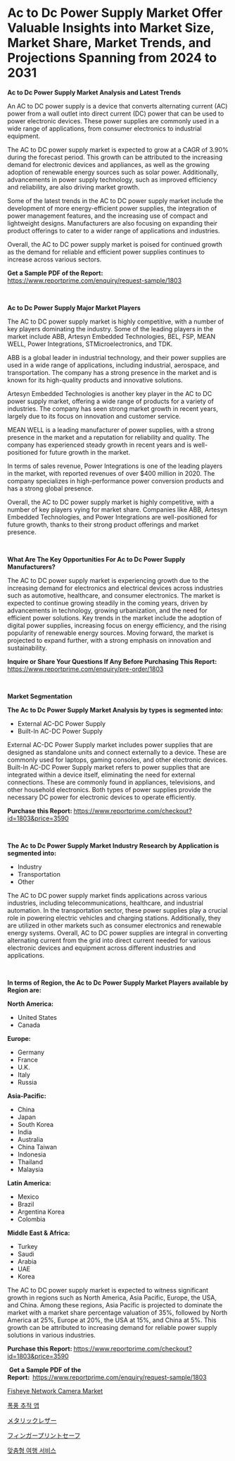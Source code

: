 <p><h1>Ac to Dc Power Supply Market Offer Valuable Insights into Market Size, Market Share, Market Trends, and Projections Spanning from 2024 to 2031</h1></p><p><strong>Ac to Dc Power Supply Market Analysis and Latest Trends</strong></p>
<p><p>An AC to DC power supply is a device that converts alternating current (AC) power from a wall outlet into direct current (DC) power that can be used to power electronic devices. These power supplies are commonly used in a wide range of applications, from consumer electronics to industrial equipment.</p><p>The AC to DC power supply market is expected to grow at a CAGR of 3.90% during the forecast period. This growth can be attributed to the increasing demand for electronic devices and appliances, as well as the growing adoption of renewable energy sources such as solar power. Additionally, advancements in power supply technology, such as improved efficiency and reliability, are also driving market growth.</p><p>Some of the latest trends in the AC to DC power supply market include the development of more energy-efficient power supplies, the integration of power management features, and the increasing use of compact and lightweight designs. Manufacturers are also focusing on expanding their product offerings to cater to a wider range of applications and industries.</p><p>Overall, the AC to DC power supply market is poised for continued growth as the demand for reliable and efficient power supplies continues to increase across various sectors.</p></p>
<p><strong>Get a Sample PDF of the Report:&nbsp;</strong> <a href="https://www.reportprime.com/enquiry/request-sample/1803">https://www.reportprime.com/enquiry/request-sample/1803</a></p>
<p>&nbsp;</p>
<p><strong>Ac to Dc Power Supply Major Market Players</strong></p>
<p><p>The AC to DC power supply market is highly competitive, with a number of key players dominating the industry. Some of the leading players in the market include ABB, Artesyn Embedded Technologies, BEL, FSP, MEAN WELL, Power Integrations, STMicroelectronics, and TDK.</p><p>ABB is a global leader in industrial technology, and their power supplies are used in a wide range of applications, including industrial, aerospace, and transportation. The company has a strong presence in the market and is known for its high-quality products and innovative solutions.</p><p>Artesyn Embedded Technologies is another key player in the AC to DC power supply market, offering a wide range of products for a variety of industries. The company has seen strong market growth in recent years, largely due to its focus on innovation and customer service.</p><p>MEAN WELL is a leading manufacturer of power supplies, with a strong presence in the market and a reputation for reliability and quality. The company has experienced steady growth in recent years and is well-positioned for future growth in the market.</p><p>In terms of sales revenue, Power Integrations is one of the leading players in the market, with reported revenues of over $400 million in 2020. The company specializes in high-performance power conversion products and has a strong global presence.</p><p>Overall, the AC to DC power supply market is highly competitive, with a number of key players vying for market share. Companies like ABB, Artesyn Embedded Technologies, and Power Integrations are well-positioned for future growth, thanks to their strong product offerings and market presence.</p></p>
<p>&nbsp;</p>
<p><strong>What Are The Key Opportunities For Ac to Dc Power Supply Manufacturers?</strong></p>
<p><p>The AC to DC power supply market is experiencing growth due to the increasing demand for electronics and electrical devices across industries such as automotive, healthcare, and consumer electronics. The market is expected to continue growing steadily in the coming years, driven by advancements in technology, growing urbanization, and the need for efficient power solutions. Key trends in the market include the adoption of digital power supplies, increasing focus on energy efficiency, and the rising popularity of renewable energy sources. Moving forward, the market is projected to expand further, with a strong emphasis on innovation and sustainability.</p></p>
<p><strong>Inquire or Share Your Questions If Any Before Purchasing This Report:</strong> <a href="https://www.reportprime.com/enquiry/pre-order/1803">https://www.reportprime.com/enquiry/pre-order/1803</a></p>
<p>&nbsp;</p>
<p><strong>Market Segmentation</strong></p>
<p><strong>The Ac to Dc Power Supply Market Analysis by types is segmented into:</strong></p>
<p><ul><li>External AC-DC Power Supply</li><li>Built-In AC-DC Power Supply</li></ul></p>
<p><p>External AC-DC Power Supply market includes power supplies that are designed as standalone units and connect externally to a device. These are commonly used for laptops, gaming consoles, and other electronic devices. Built-In AC-DC Power Supply market refers to power supplies that are integrated within a device itself, eliminating the need for external connections. These are commonly found in appliances, televisions, and other household electronics. Both types of power supplies provide the necessary DC power for electronic devices to operate efficiently.</p></p>
<p><strong>Purchase this Report:&nbsp;</strong><a href="https://www.reportprime.com/checkout?id=1803&price=3590">https://www.reportprime.com/checkout?id=1803&price=3590</a></p>
<p>&nbsp;</p>
<p><strong>The Ac to Dc Power Supply Market Industry Research by Application is segmented into:</strong></p>
<p><ul><li>Industry</li><li>Transportation</li><li>Other</li></ul></p>
<p><p>The AC to DC power supply market finds applications across various industries, including telecommunications, healthcare, and industrial automation. In the transportation sector, these power supplies play a crucial role in powering electric vehicles and charging stations. Additionally, they are utilized in other markets such as consumer electronics and renewable energy systems. Overall, AC to DC power supplies are integral in converting alternating current from the grid into direct current needed for various electronic devices and equipment across different industries and applications.</p></p>
<p>&nbsp;</p>
<p><strong>In terms of Region, the Ac to Dc Power Supply Market Players available by Region are:</strong></p>
<p>
    <p> <strong> North America: </strong>
        <ul>
            <li>United States</li>
            <li>Canada</li>
        </ul>
        </p> 
    <p> <strong> Europe: </strong>
        <ul>
            <li>Germany</li>
            <li>France</li>
            <li>U.K.</li>
            <li>Italy</li>
            <li>Russia</li>
        </ul>
        </p> 
    <p> <strong> Asia-Pacific: </strong>
        <ul>
            <li>China</li>
            <li>Japan</li>
            <li>South Korea</li>
            <li>India</li>
            <li>Australia</li>
            <li>China Taiwan</li>
            <li>Indonesia</li>
            <li>Thailand</li>
            <li>Malaysia</li>
        </ul>
        </p> 
    <p> <strong> Latin America: </strong>
        <ul>
            <li>Mexico</li>
            <li>Brazil</li>
            <li>Argentina Korea</li>
            <li>Colombia</li>
        </ul>
        </p> 
    <p> <strong> Middle East & Africa: </strong>
        <ul>
            <li>Turkey</li>
            <li>Saudi</li>
            <li>Arabia</li>
            <li>UAE</li>
            <li>Korea</li>
        </ul>
    </p>
    </p>
<p><p>The AC to DC power supply market is expected to witness significant growth in regions such as North America, Asia Pacific, Europe, the USA, and China. Among these regions, Asia Pacific is projected to dominate the market with a market share percentage valuation of 35%, followed by North America at 25%, Europe at 20%, the USA at 15%, and China at 5%. This growth can be attributed to increasing demand for reliable power supply solutions in various industries.</p></p>
<p><strong>Purchase this Report: </strong><a href="https://www.reportprime.com/checkout?id=1803&price=3590">https://www.reportprime.com/checkout?id=1803&price=3590</a></p>
<p>&nbsp;<strong>Get a Sample PDF of the Report:&nbsp;&nbsp;</strong><a href="https://www.reportprime.com/enquiry/request-sample/1803">https://www.reportprime.com/enquiry/request-sample/1803</a></p>
<p><strong></strong></p>
<p><p><a href="https://github.com/jhcraigie/Market-Research-Report-List-2/blob/main/fisheye-network-camera-market.md">Fisheye Network Camera Market</a></p><p><a href="https://github.com/TrevorKruvalis5678/Market-Research-Report-List-1/blob/main/15407209608.md">폭풍 추적 앱</a></p><p><a href="https://medium.com/@durgin521/%E3%83%A1%E3%82%BF%E3%83%AA%E3%83%83%E3%82%AF%E3%83%AC%E3%82%B6%E3%83%BC%E3%81%AE%E5%B8%82%E5%A0%B4%E8%A6%8F%E6%A8%A1%E3%81%A8%E5%B8%82%E5%A0%B4%E5%8B%95%E5%90%91-%E5%AE%8C%E5%85%A8%E3%81%AA%E6%A5%AD%E7%95%8C%E6%A6%82%E8%A6%81-2024%E5%B9%B4%E3%81%8B%E3%82%892031%E5%B9%B4%E3%81%BE%E3%81%A7-e0499445c55c">メタリックレザー</a></p><p><a href="https://github.com/avwofrml53535/Market-Research-Report-List-1/blob/main/396301610310.md">フィンガープリントセーフ</a></p><p><a href="https://github.com/lzuwsfreyoq70/Market-Research-Report-List-1/blob/main/41201099607.md">맞춤형 여행 서비스</a></p></p>